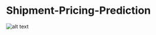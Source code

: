 # Shipment-Pricing-Prediction

![alt text](https://static.javatpoint.com/tutorial/machine-learning/images/machine-learning-pipeline2.png)